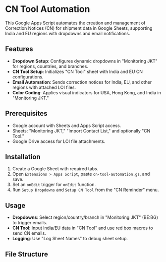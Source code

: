 # CN Tool Automation

This Google Apps Script automates the creation and management of Correction Notices (CN) for shipment data in Google Sheets, supporting India and EU regions with dropdowns and email notifications.

## Features
- **Dropdown Setup**: Configures dynamic dropdowns in "Monitoring JKT" for regions, countries, and branches.
- **CN Tool Setup**: Initializes "CN Tool" sheet with India and EU CN configurations.
- **Email Automation**: Sends correction notices for India, EU, and other regions with attached LOI files.
- **Color Coding**: Applies visual indicators for USA, Hong Kong, and India in "Monitoring JKT."

## Prerequisites
- Google account with Sheets and Apps Script access.
- Sheets: "Monitoring JKT," "Import Contact List," and optionally "CN Tool."
- Google Drive access for LOI file attachments.

## Installation
1. Create a Google Sheet with required tabs.
2. Open `Extensions > Apps Script`, paste `cn-tool-automation.gs`, and save.
3. Set an `onEdit` trigger for `onEdit` function.
4. Run `Setup Dropdowns` and `Setup CN Tool` from the "CN Reminder" menu.

## Usage
- **Dropdowns**: Select region/country/branch in "Monitoring JKT" (BE:BG) to trigger emails.
- **CN Tool**: Input India/EU data in "CN Tool" and use red box macros to send CN emails.
- **Logging**: Use "Log Sheet Names" to debug sheet setup.

## File Structure
